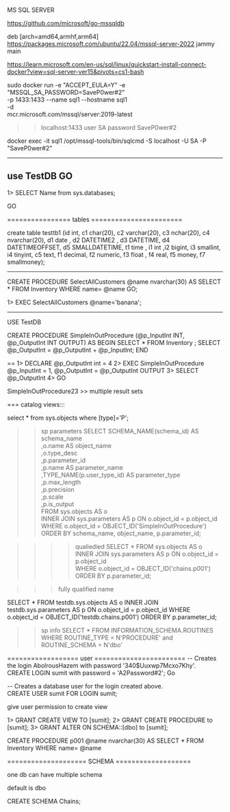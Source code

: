MS SQL SERVER

https://github.com/microsoft/go-mssqldb


deb [arch=amd64,armhf,arm64] https://packages.microsoft.com/ubuntu/22.04/mssql-server-2022 jammy main


https://learn.microsoft.com/en-us/sql/linux/quickstart-install-connect-docker?view=sql-server-ver15&pivots=cs1-bash

sudo docker run -e "ACCEPT_EULA=Y" -e "MSSQL_SA_PASSWORD=SaveP0wer#2" \
   -p 1433:1433 --name sql1 --hostname sql1 \
   -d \
   mcr.microsoft.com/mssql/server:2019-latest
   
   
   >> localhost:1433
   >> user SA
   >> password SaveP0wer#2
   
   
   
  docker exec -it sql1 /opt/mssql-tools/bin/sqlcmd -S localhost -U SA -P "SaveP0wer#2"
   
   ----------------
   use TestDB
   GO
   ------------
   
   1> SELECT Name from sys.databases;

GO




================ tables =======================

create table testtb1 (id int, c1 char(20), c2 varchar(20), c3 nchar(20), c4 nvarchar(20), d1 date , d2 DATETIME2 , d3 DATETIME, d4 DATETIMEOFFSET, d5  SMALLDATETIME, t1 time , i1 int  ,i2 bigint, i3 smallint, i4 tinyint, c5 text, f1 decimal, f2 numeric, f3 float , f4 real,  f5 money, f7 smallmoney);








   -------------------
   CREATE PROCEDURE SelectAllCustomers @name nvarchar(30) AS SELECT * FROM Inventory WHERE name= @name
GO;

1> EXEC SelectAllCustomers @name='banana';

-----------



USE TestDB

CREATE PROCEDURE SimpleInOutProcedure (@p_InputInt  INT, @p_OutputInt INT OUTPUT) AS BEGIN
SELECT * FROM Inventory ;
SELECT @p_OutputInt = @p_OutputInt + @p_InputInt;
END

==
1> DECLARE @p_OutputInt int = 4
2> EXEC SimpleInOutProcedure @p_InputInt = 1, @p_OutputInt = @p_OutputInt OUTPUT
3> SELECT @p_OutputInt
4> GO







SimpleInOutProcedure23 >> multiple result sets




===
catalog views::: 

select * from sys.objects where [type]='P';


>> sp parameters
SELECT SCHEMA_NAME(schema_id) AS schema_name  
    ,o.name AS object_name  
    ,o.type_desc  
    ,p.parameter_id  
    ,p.name AS parameter_name  
    ,TYPE_NAME(p.user_type_id) AS parameter_type  
    ,p.max_length  
    ,p.precision  
    ,p.scale  
    ,p.is_output  
FROM sys.objects AS o  
INNER JOIN sys.parameters AS p ON o.object_id = p.object_id  
WHERE o.object_id = OBJECT_ID('SimpleInOutProcedure')  
ORDER BY schema_name, object_name, p.parameter_id;  


>>>> qualiedied 
SELECT *
FROM sys.objects AS o  
INNER JOIN sys.parameters AS p ON o.object_id = p.object_id  
WHERE o.object_id = OBJECT_ID('chains.p001')  
ORDER BY  p.parameter_id;  


>>> fully qualified name

SELECT * FROM testdb.sys.objects AS o   INNER JOIN testdb.sys.parameters AS p ON o.object_id = p.object_id   WHERE o.object_id = OBJECT_ID('testdb.chains.p001')   ORDER BY  p.parameter_id;     






>> sp info
 SELECT * FROM INFORMATION_SCHEMA.ROUTINES WHERE ROUTINE_TYPE = N'PROCEDURE' and ROUTINE_SCHEMA = N'dbo' 



================== user =======================
-- Creates the login AbolrousHazem with password '340$Uuxwp7Mcxo7Khy'.  
CREATE LOGIN sumit with password = 'A2Password#2';
Go

-- Creates a database user for the login created above.  
CREATE USER sumit FOR LOGIN sumit;  


give user permission to create view

1> GRANT CREATE VIEW TO [sumit];
2> GRANT CREATE PROCEDURE to [sumit];
3> GRANT ALTER ON SCHEMA::[dbo] to [sumit];


   CREATE PROCEDURE p001 @name nvarchar(30) AS SELECT * FROM Inventory WHERE name= @name



==================== SCHEMA ===================

one db can have multiple schema

default is dbo

CREATE SCHEMA Chains;
